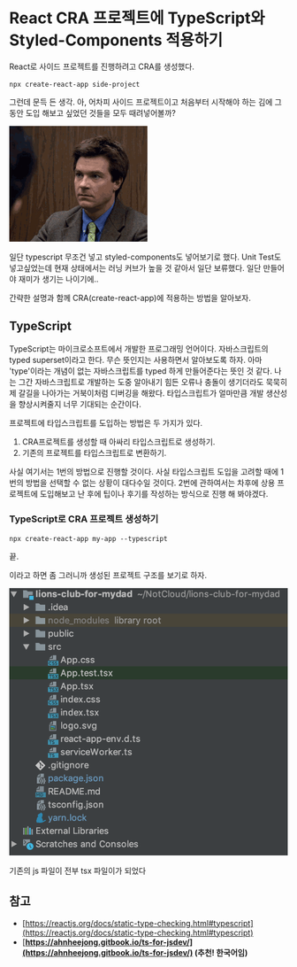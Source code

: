 # React CRA 프로젝트에 TypeScript와 Styled-Components 적용하기

React로 사이드 프로젝트를 진행하려고 CRA를 생성했다.

    npx create-react-app side-project

그런데 문득 든 생각. 아, 어차피 사이드 프로젝트이고 처음부터 시작해야 하는 김에 그동안 도입 해보고 싶었던 것들을 모두 때려넣어볼까?

![yeah](/assets/img/yeah-175d5676-0bcc-42d7-af48-23429869e8f2.gif)

일단 typescript 무조건 넣고 styled-components도 넣어보기로 했다. Unit Test도 넣고싶었는데 현재 상태에서는 러닝 커브가 높을 것 같아서 일단 보류했다. 일단 만들어야 재미가 생기는 나이기에..

간략한 설명과 함께 CRA(create-react-app)에 적용하는 방법을 알아보자.

## TypeScript

TypeScript는 마이크로소프트에서 개발한 프로그래밍 언어이다. 자바스크립트의 typed superset이라고 한다. 무슨 뜻인지는 사용하면서 알아보도록 하자. 아마 'type'이라는 개념이 없는 자바스크립트를 typed 하게 만들어준다는 뜻인 것 같다. 나는 그간 자바스크립트로 개발하는 도중 알아내기 힘든 오류나 충돌이 생기더라도 묵묵히 제 갈길을 나아가는 거북이처럼 디버깅을 해왔다. 타입스크립트가 얼마만큼 개발 생산성을 향상시켜줄지 너무 기대되는 순간이다. 

프로젝트에 타입스크립트를 도입하는 방법은 두 가지가 있다.

1. CRA프로젝트를 생성할 때 아싸리 타입스크립트로 생성하기.
2. 기존의 프로젝트를 타입스크립트로 변환하기.

사실 여기서는 1번의 방법으로 진행할 것이다. 사실 타입스크립트 도입을 고려할 때에 1번의 방법을 선택할 수 없는 상황이 대다수일 것이다. 2번에 관하여서는 차후에 상용 프로젝트에 도입해보고 난 후에 팁이나 후기를 작성하는 방식으로 진행 해 봐야겠다.

### TypeScript로 CRA 프로젝트 생성하기

    npx create-react-app my-app --typescript

끝.

이라고 하면 좀 그러니까 생성된 프로젝트 구조를 보기로 하자.

![project-structure](/assets/img/_2019-08-07__2-68e34468-26ab-4cc0-ae0e-523c1810d04e.31.23.png)

기존의 js 파일이 전부 tsx 파일이가 되었다

## 참고

- [https://reactjs.org/docs/static-type-checking.html#typescript](https://reactjs.org/docs/static-type-checking.html#typescript)
- [**https://ahnheejong.gitbook.io/ts-for-jsdev/](https://ahnheejong.gitbook.io/ts-for-jsdev/) (추천! 한국어임)**

